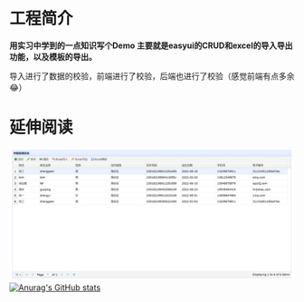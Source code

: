 # 工程简介
**用实习中学到的一点知识写个Demo
主要就是easyui的CRUD和excel的导入导出功能，以及模板的导出。**

导入进行了数据的校验，前端进行了校验，后端也进行了校验（感觉前端有点多余😂）
# 延伸阅读
![](/项目截图.PNG)
[![Anurag's GitHub stats](https://github-readme-stats.vercel.app/api?username=skii22)](https://github.com/anuraghazra/github-readme-stats)
